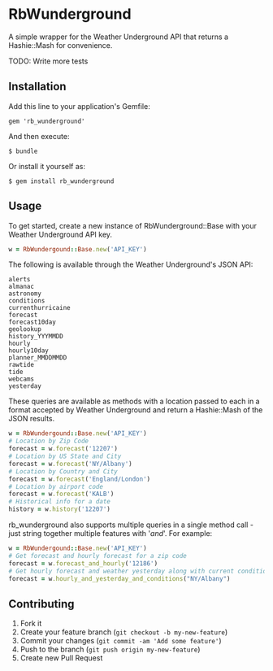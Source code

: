# RbWunderground

A simple wrapper for the Weather Underground API that returns a Hashie::Mash for convenience.

TODO: Write more tests

## Installation

Add this line to your application's Gemfile:

    gem 'rb_wunderground'

And then execute:

    $ bundle

Or install it yourself as:

    $ gem install rb_wunderground

## Usage
To get started, create a new instance of RbWunderground::Base with your Weather Underground API key.

```ruby
w = RbWundergound::Base.new('API_KEY')
```

The following is available through the Weather Underground's JSON API:

```
alerts
almanac
astronomy
conditions
currenthurricaine
forecast
forecast10day
geolookup
history_YYYMMDD
hourly
hourly10day
planner_MMDDMMDD
rawtide
tide
webcams
yesterday
```

These queries are available as methods with a location passed to each in a format accepted by Weather Underground and return a Hashie::Mash of the JSON results.

```ruby
w = RbWundergound::Base.new('API_KEY')
# Location by Zip Code
forecast = w.forecast('12207')
# Location by US State and City
forecast = w.forecast('NY/Albany')
# Location by Country and City
forecast = w.forecast('England/London')
# Location by airport code
forecast = w.forecast('KALB')
# Historical info for a date
history = w.history('12207')
```

rb_wunderground also supports multiple queries in a single method call - just string together multiple features with '_and_'. For example:

```ruby
w = RbWundergound::Base.new('API_KEY')
# Get forecast and hourly forecast for a zip code
forecast = w.forecast_and_hourly('12186')
# Get hourly forecast and weather yesterday along with current conditions for a US city
forecast = w.hourly_and_yesterday_and_conditions("NY/Albany")
```

## Contributing

1. Fork it
2. Create your feature branch (`git checkout -b my-new-feature`)
3. Commit your changes (`git commit -am 'Add some feature'`)
4. Push to the branch (`git push origin my-new-feature`)
5. Create new Pull Request
